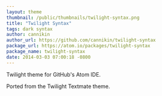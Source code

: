 ```yaml
---
layout: theme
thumbnail: /public/thumbnails/twilight-syntax.png
title: "Twilight Syntax"
tags: dark syntax
author: cannikin
author_url: https://github.com/cannikin/twilight-syntax
package_url: https://atom.io/packages/twilight-syntax
package_name: twilight-syntax
date: 2014-03-03 07:00:18 -0800
---
```

Twilight theme for GitHub's Atom IDE.

Ported from the Twilight Textmate theme.
